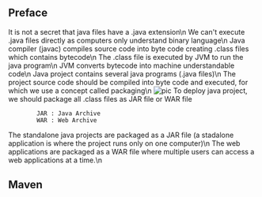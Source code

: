 ## Preface
It is not a secret that java files have a .java extension\n
We can't execute .java files directly as computers only understand binary language\n
Java compiler (javac) compiles source code into byte code creating .class files which contains bytecode\n
The .class file is executed by JVM to run the java program\n
JVM converts bytecode into machine understandable code\n
Java project contains several java programs (.java files)\n
The project source code should be compiled into byte code and executed, for which we use a concept called packaging\n
![pic](https://github.com/guycalledavinash/maven/assets/90386560/4e3b97a0-3a0d-4219-b11f-4c2cdc2ea63c)
To deploy java project, we should package all .class files as JAR file or WAR file

			JAR : Java Archive
			WAR : Web Archive

The standalone java projects are packaged as a JAR file (a stadalone application is where the project runs only on one computer)\n
The web applications are packaged as a WAR file where multiple users can access a web applications at a time.\n

## Maven
